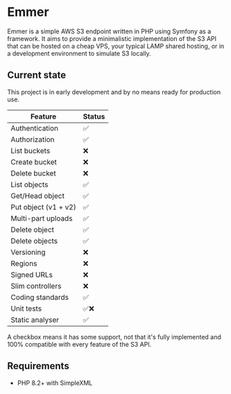 # Emmer

Emmer is a simple AWS S3 endpoint written in PHP using Symfony as a framework. It aims to provide a minimalistic 
implementation of the S3 API that can be hosted on a cheap VPS, your typical LAMP shared hosting, or in a development
environment to simulate S3 locally.

## Current state

This project is in early development and by no means ready for production use.

| Feature              | Status |
|----------------------|--------|
| Authentication       | ✅ |
| Authorization        | ✅ |
| List buckets         | ❌ |
| Create bucket        | ❌ |
| Delete bucket        | ❌ |
| List objects         | ✅ |
| Get/Head object      | ✅ |
| Put object (v1 + v2) | ✅ |
| Multi-part uploads   | ✅ |
| Delete object        | ✅ |
| Delete objects       | ✅ |
| Versioning           | ❌ |
| Regions              | ❌ |
| Signed URLs          | ❌ |
| Slim controllers     | ❌ |
| Coding standards     | ✅ |
| Unit tests           | ✅❌ |
| Static analyser      | ✅ |

A checkbox means it has some support, not that it's fully implemented and 100% compatible with every feature of the S3 API.

## Requirements

* PHP 8.2+ with SimpleXML

